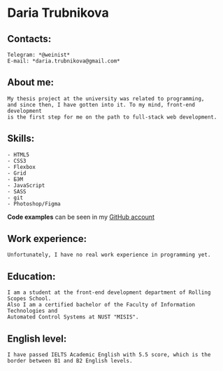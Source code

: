 # Daria Trubnikova

## Contacts:

    Telegram: *@weinist*
	E-mail: *daria.trubnikova@gmail.com*

## About me:

    My thesis project at the university was related to programming, 
    and since then, I have gotten into it. To my mind, front-end development 
    is the first step for me on the path to full-stack web development.

## Skills:

    - HTML5
    - CSS3
    - Flexbox
    - Grid
    - БЭМ
    - JavaScript
    - SASS
    - git
    - Photoshop/Figma

**Code examples** can be seen in my [GitHub account](https://github.com/weinist)

## Work experience:
    
    Unfortunately, I have no real work experience in programming yet.

## Education:
 	
    I am a student at the front-end development department of Rolling Scopes School.
    Also I am a certified bachelor of the Faculty of Information Technologies and 
    Automated Control Systems at NUST "MISIS".

## English level:

    I have passed IELTS Academic English with 5.5 score, which is the border between B1 and B2 English levels. 
